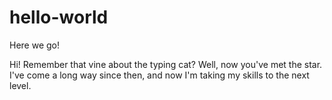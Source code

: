 # hello-world
Here we go!

Hi!
Remember that vine about the typing cat? Well, now you've met the star. I've come a long way since then, and now I'm taking my skills to the next level.

